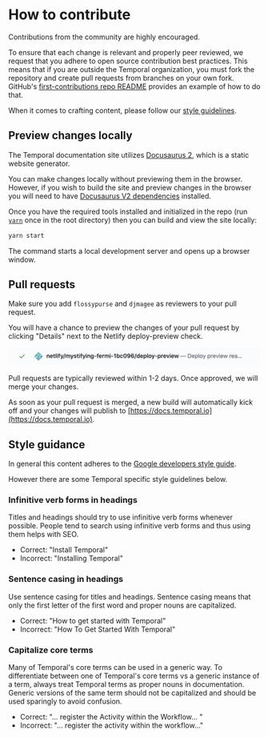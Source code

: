 # How to contribute

Contributions from the community are highly encouraged.

To ensure that each change is relevant and properly peer reviewed, we request that you adhere to open source contribution best practices.
This means that if you are outside the Temporal organization, you must fork the repository and create pull requests from branches on your own fork.
GitHub's [first-contributions repo README](https://github.com/firstcontributions/first-contributions) provides an example of how to do that.

When it comes to crafting content, please follow our [style guidelines](style-guidance).

## Preview changes locally

The Temporal documentation site utilizes [Docusaurus 2](https://v2.docusaurus.io/), which is a static website generator.

You can make changes locally without previewing them in the browser.
However, if you wish to build the site and preview changes in the browser you will need to have [Docusaurus V2 dependencies](https://v2.docusaurus.io/docs/installation/#requirements) installed.

Once you have the required tools installed and initialized in the repo (run [`yarn`](https://classic.yarnpkg.com/en/docs/cli/) once in the root directory) then you can build and view the site locally:

```bash
yarn start
```

The command starts a local development server and opens up a browser window.

## Pull requests

Make sure you add `flossypurse` and `djmagee` as reviewers to your pull request.

You will have a chance to preview the changes of your pull request by clicking "Details" next to the Netlify deploy-preview check.

![Netlify build preview](static/img/readme/netlifypreview.png)

Pull requests are typically reviewed within 1-2 days.
Once approved, we will merge your changes.

As soon as your pull request is merged, a new build will automatically kick off and your changes will publish to [https://docs.temporal.io](https://docs.temporal.io).

## Style guidance

In general this content adheres to the [Google developers style guide](https://developers.google.com/style).

However there are some Temporal specific style guidelines below.

### Infinitive verb forms in headings

Titles and headings should try to use infinitive verb forms whenever possible. People tend to search using infinitive verb forms and thus using them helps with SEO.

- Correct: "Install Temporal"
- Incorrect: "Installing Temporal"

### Sentence casing in headings

Use sentence casing for titles and headings.
Sentence casing means that only the first letter of the first word and proper nouns are capitalized.

- Correct: "How to get started with Temporal"
- Incorrect: "How To Get Started With Temporal"

### Capitalize core terms

Many of Temporal's core terms can be used in a generic way.
To differentiate between one of Temporal's core terms vs a generic instance of a term, always treat Temporal terms as proper nouns in documentation.
Generic versions of the same term should not be capitalized and should be used sparingly to avoid confusion.

- Correct: "... register the Activity within the Workflow... "
- Incorrect: "... register the activity within the workflow..."
